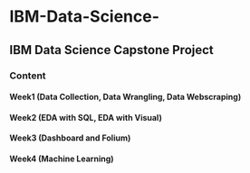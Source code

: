 # IBM-Data-Science-

## IBM Data Science Capstone Project


### Content

#### Week1 (Data Collection, Data Wrangling, Data Webscraping)
#### Week2 (EDA with SQL, EDA with Visual)
#### Week3 (Dashboard and Folium)
#### Week4 (Machine Learning)


